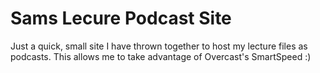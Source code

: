 # Sams Lecure Podcast Site

Just a quick, small site I have thrown together to host my lecture files as podcasts. This allows me to take advantage of Overcast's SmartSpeed :)